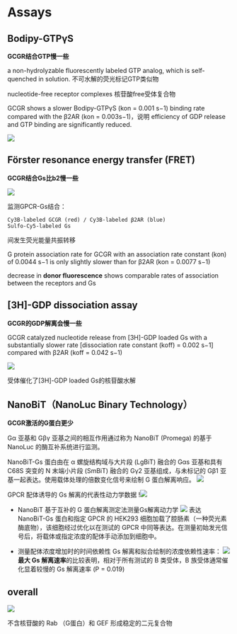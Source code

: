 # Assays



## Bodipy-GTPγS 

**GCGR结合GTP慢一些**

a non-hydrolyzable fluorescently labeled GTP analog, which is self- quenched in solution. 不可水解的荧光标记GTP类似物

nucleotide-free receptor complexes 核苷酸free受体复合物

GCGR shows a slower Bodipy-GTPγS (kon = 0.001 s−1) binding rate compared with the β2AR (kon = 0.003s−1)，说明 efficiency of GDP release and GTP binding are significantly reduced.

![](https://s1.328888.xyz/2022/03/25/9Sukq.png)


## Förster resonance energy transfer (FRET)

**GCGR结合Gs比b2慢一些**

![](https://s1.328888.xyz/2022/03/25/9Se5O.png)

监测GPCR-Gs结合： 

	Cy3B-labeled GCGR (red) / Cy3B-labeled β2AR (blue) 
	Sulfo-Cy5-labeled Gs

间发生荧光能量共振转移

G protein association rate for GCGR with an association rate constant (kon) of 0.0044 s−1 is only slightly slower than for β2AR (kon = 0.0077 s−1)

decrease in **donor fluorescence** shows comparable rates of association between the receptors and Gs


## [3H]-GDP dissociation assay

**GCGR的GDP解离会慢一些**

GCGR catalyzed nucleotide release from [3H]-GDP loaded Gs with a substantially slower rate [dissociation rate constant (koff) = 0.002 s−1] compared with β2AR (koff = 0.042 s−1) 

![](https://s1.328888.xyz/2022/03/25/9SU9e.png)

受体催化了[3H]-GDP loaded Gs的核苷酸水解

## NanoBiT（NanoLuc Binary Technology）
**GCGR激活的G蛋白更少**

Gα 亚基和 Gβγ 亚基之间的相互作用通过称为 NanoBiT (Promega) 的基于 NanoLuc 的酶互补系统进行监测。

NanoBiT-Gs 蛋白由在 α 螺旋结构域与大片段 (LgBiT) 融合的 Gαs 亚基和具有 C68S 突变的 N 末端小片段 (SmBiT) 融合的 Gγ2 亚基组成，与未标记的 Gβ1 亚基一起表达。使用载体处理的倍数变化信号来绘制 G 蛋白解离响应。
![](https://s1.328888.xyz/2022/03/25/9SgHm.png)

GPCR 配体诱导的 Gs 解离的代表性动力学数据
!![](https://s1.328888.xyz/2022/03/25/9SXrR.png)


- NanoBiT 基于互补的 G 蛋白解离测定法测量Gs解离动力学
![](https://s1.328888.xyz/2022/03/25/9S9mA.png)
表达 NanoBiT-Gs 蛋白和指定 GPCR 的 HEK293 细胞加载了腔肠素（一种荧光素酶底物），该细胞经过优化以在测试的 GPCR 中同等表达。在测量初始发光信号后，将载体或指定浓度的配体手动添加到细胞中。

- 测量配体浓度增加时的时间依赖性 Gs 解离和拟合绘制的浓度依赖性速率：
![](https://s1.328888.xyz/2022/03/25/9SJSS.png)
**最大 Gs 解离速率**的比较表明，相对于所有测试的 B 类受体，B 族受体通常催化显着较慢的 Gs 解离速率 (P = 0.019)


## overall

![](https://s1.328888.xyz/2022/03/25/9SGQP.png)

不含核苷酸的 Rab （G蛋白）和 GEF 形成稳定的二元复合物


